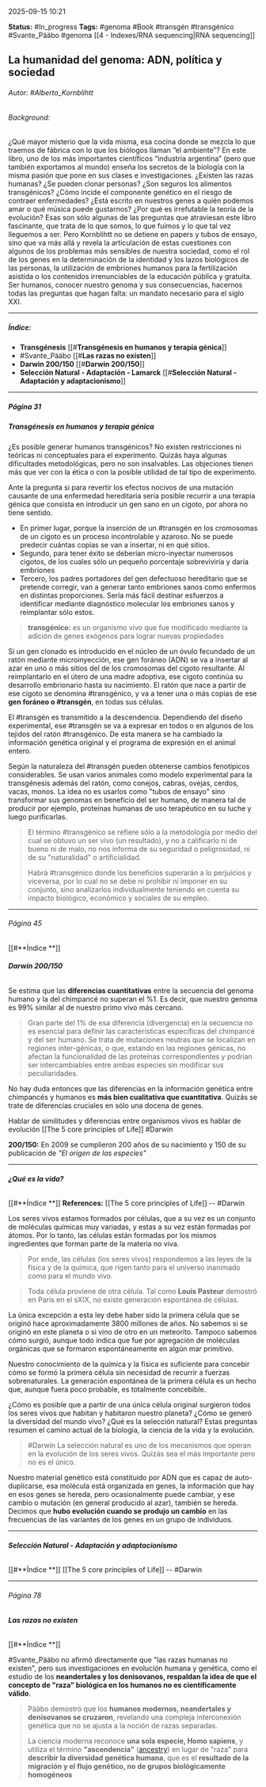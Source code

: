 2025-09-15 10:21

**Status:** #In_progress 
**Tags:** #genoma #Book #transgén  #transgénico #Svante_Pääbo #genoma 
[[4 - Indexes/RNA sequencing|RNA sequencing]]
## La humanidad del genoma: ADN, política y sociedad

###### *Autor:* #Alberto_Kornblihtt 
###### *Background:*
¿Qué mayor misterio que la vida misma, esa cocina donde se mezcla lo que traemos de fábrica con lo que los biólogos llaman “el ambiente”? En este libro, uno de los más importantes científicos “industria argentina” (pero que también exportamos al mundo) enseña los secretos de la biología con la misma pasión que pone en sus clases e investigaciones. ¿Existen las razas humanas? ¿Se pueden clonar personas? ¿Son seguros los alimentos transgénicos? ¿Cómo incide el componente genético en el riesgo de contraer enfermedades? ¿Está escrito en nuestros genes a quién podemos amar o qué música puede gustarnos? ¿Por qué es irrefutable la teoría de la evolución? Esas son sólo algunas de las preguntas que atraviesan este libro fascinante, que trata de lo que somos, lo que fuimos y lo que tal vez lleguemos a ser. Pero Kornblihtt no se detiene en papers y tubos de ensayo, sino que va más allá y revela la articulación de estas cuestiones con algunos de los problemas más sensibles de nuestra sociedad, como el rol de los genes en la determinación de la identidad y los lazos biológicos de las personas, la utilización de embriones humanos para la fertilización asistida o los contenidos irrenunciables de la educación pública y gratuita. Ser humanos, conocer nuestro genoma y sus consecuencias, hacernos todas las preguntas que hagan falta: un mandato necesario para el siglo XXI.

---
##### **Índice:**
- **Transgénesis** [[#**Transgénesis en humanos y terapia génica**]]
- #Svante_Pääbo [[#**Las razas no existen**]]
- **Darwin 200/150** [[#**Darwin 200/150**]]
- **Selección Natural - Adaptación - Lamarck**  [[#**Selección Natural - Adaptación y adaptacionismo**]]

---
##### **Página 31**
##### **Transgénesis en humanos y terapia génica**
¿Es posible generar humanos transgénicos? No existen restricciones ni teóricas ni conceptuales para el experimento. Quizás haya algunas dificultades metodológicas, pero no son insalvables.
Las objeciones tienen más que ver con la ética o con la posible utilidad de tal tipo de experimento.

Ante la pregunta si para revertir los efectos nocivos de una mutación causante de una enfermedad hereditaria sería posible recurrir a una terapia génica que consista en introducir un gen sano en un cigoto, por ahora no tiene sentido.

- En primer lugar, porque la inserción de un #transgén en los cromosomas de un cigoto es un proceso incontrolable y azaroso. No se puede predecir cuántas copias se van a insertar, ni en qué sitios.
- Segundo, para tener éxito se deberían micro-inyectar numerosos cigotos, de los cuales sólo un pequeño porcentaje sobreviviría y daría embriones
- Tercero, los padres portadores del gen defectuoso hereditario que se pretende corregir, van a generar tanto embriones sanos como enfermos en distintas proporciones. Sería más fácil destinar esfuerzos a identificar mediante diagnóstico molecular los embriones sanos y reimplantar sólo estos.

>**transgénico:** es un organismo vivo que fue modificado mediante la adición de genes exógenos para lograr nuevas propiedades

Si un gen clonado es introducido en el núcleo de un óvulo fecundado de un ratón mediante microinyección, ese gen foráneo (ADN) se va a insertar al azar en uno o más sitios del de los cromosomas del cigoto resultante.
Al reimplantarlo en el útero de una madre adoptiva, ese cigoto continúa su desarrollo embrionario hasta su nacimiento.
El ratón que nace a partir de ese cigoto se denomina #transgénico, y va a tener una o más copias de ese **gen foráneo o #transgén**, en todas sus células.

El #transgén es transmitido a la descendencia. Dependiendo del diseño experimental, ese #transgén se va a expresar en todos o en algunos de los tejidos del ratón #transgénico.
De esta manera se ha cambiado la información genética original y el programa de expresión en el animal entero.

Según la naturaleza del #transgén pueden obtenerse cambios fenotípicos considerables.
Se usan varios animales como modelo experimental para la transgénesis además del ratón, como conejos, cabras, ovejas, cerdos, vacas, monos.
La idea no es usarlos como "tubos de ensayo" sino transformar sus genomas en beneficio del ser humano, de manera tal de producir por ejemplo, proteínas humanas de uso terapéutico en su luche y luego purificarlas.

>El término #transgénico  se refiere sólo a la metodología por medio del cual se obtuvo un ser vivo (un resultado), y no a calificarlo ni de bueno ni de malo, no nos informa de su seguridad o peligrosidad, ni de su "naturalidad" o artificialidad.
>
>Habrá #transgénico donde los beneficios superarán a lo perjuicios y viceversa, por lo cual no se debe ni prohibir ni imponer en su conjunto, sino analizarlos individualmente teniendo en cuenta su impacto biológico, económico y sociales de su empleo.

----
###### Página 45 
[[#**Índice **]]
###### **Darwin 200/150**
Se estima que las **diferencias cuantitativas** entre la secuencia del genoma humano y la del chimpancé no superan el %1. Es decir, que nuestro genoma es 99% similar al de nuestro primo vivo más cercano.

>Gran parte del 1% de esa diferencia (divergencia) en la secuencia no es esencial para definir las características específicas del chimpancé y del ser humano. 
>Se trata de mutaciones neutras que se localizan en regiones inter-génicas, o que, estando en las regiones génicas, no afectan la funcionalidad de las proteínas correspondientes y podrían ser intercambiables entre ambas especies sin modificar sus peculiaridades.

No hay duda entonces que las diferencias en la información genética entre chimpancés y humanos es **más bien cualitativa que cuantitativa**. Quizás se trate de diferencias cruciales en sólo una docena de genes.

Hablar de similitudes y diferencias entre organismos vivos es hablar de evolución [[The 5 core principles of Life]] #Darwin 

**200/150:** En 2009 se cumplieron 200 años de su nacimiento y 150 de su publicación de *"El origen de las especies"*

---
###### **¿Qué es la vida?**
[[#**Índice **]]
**References:** [[The 5 core principles of Life]] -- #Darwin 

Los seres vivos estamos formados por células, que a su vez es un conjunto de moléculas químicas muy variadas, y estas a su vez están formadas por átomos.
Por lo tanto, las células están formadas por los mismos ingredientes que forman parte de la materia no viva.

>Por ende, las células (los seres vivos) respondemos a las leyes de la física y de la química, que rigen tanto para el universo inanimado como para el mundo vivo.

>Toda célula proviene de otra célula. Tal como **Louis Pasteur** demostró en París en el sXIX, no existe generación espontánea de células. 

La única excepción a esta ley debe haber sido la primera célula que se originó hace aproximadamente 3800 millones de años.
No sabemos si se originó en este planeta o si vino de otro en un meteorito. Tampoco sabemos cómo surgió, aunque todo indica que fue por agregación de moléculas orgánicas que se formaron espontáneamente en algún mar primitivo.

Nuestro conocimiento de la química y la física es suficiente para concebir cómo se formó la
primera célula sin necesidad de recurrir a fuerzas sobrenaturales. La generación espontánea de la primera célula es un hecho que, aunque fuera poco probable, es totalmente concebible.

¿Cómo es posible que a partir de una única célula original surgieron todos los seres vivos que habitan y habitaron nuestro planeta? ¿Cómo se generó la diversidad del mundo vivo?
¿Qué es la selección natural?
Estas preguntas resumen el camino actual de la biología, la ciencia de la vida y la evolución.

> #Darwin La selección natural es uno de los mecanismos que operan en la evolución de los seres vivos. Quizás sea el más importante pero no es el único.

Nuestro material genético está constituido por ADN que es capaz de auto-duplicarse, esa molécula está organizada en genes, la información que hay en esos genes se hereda, pero ocasionalmente puede cambiar, y ese cambio o mutación (en general producido al azar), también se hereda.
Decimos que **hubo evolución cuando se produjo un cambio** en las frecuencias de las variantes de los genes en un grupo de individuos.

---
###### **Selección Natural - Adaptación y adaptacionismo**
[[#**Índice **]]
[[The 5 core principles of Life]] -- #Darwin 






---
###### Página 78
###### **Las razas no existen**
[[#**Índice **]]

#Svante_Pääbo no afirmó directamente que "las razas humanas no existen", pero sus investigaciones en evolución humana y genética, como el estudio de los **neandertales y los denisovanos, respaldan la idea de que el concepto de "raza" biológica en los humanos no es científicamente válido**.

>Pääbo demostró que los **humanos modernos, neandertales y denisovanos se cruzaron**, revelando una compleja interconexión genética que no se ajusta a la noción de razas separadas. 
>
>La ciencia moderna reconoce **una sola especie, Homo sapiens**, y utiliza el término **"ascendencia"** ([ancestry](https://www.google.com/search?sca_esv=5b71cfa89013eb9f&cs=1&sxsrf=AE3TifNsWPjkgfvGU-5gU_1xWFdD4efPBg%3A1757942333391&q=ancestry&sa=X&ved=2ahUKEwjk2qTC7dqPAxUPp5UCHUFVAEQQxccNegQIBBAB&mstk=AUtExfCVOp3_ScdOmL5z7da8B2SE5_U1w_WgpzzKWsSpnS6P--eFHkgFjwO4sU_mbbWUlcdHDKwRME8BCrJfOgy1FS9u0e2aWX2IFNRlJCJhLvcd4KVaYVIVBPbFrwhunIoq3qcHnDKnW4-iMuX5FJhkl9OdiWQ7VGxASi4d1WU9Yike6eP8A7HbKdM2P16GEUTxkC969NDvCXcHsLlDVKqdDhQp27utR11X55-aJvBg2Mo_aadfVm9oIfoevrlMwml8fivEmNX-5whBPTZp4N9gzS-V&csui=3)) en lugar de "raza" para **describir la diversidad genética humana**, que es el **resultado de la migración y el flujo genético, no de grupos biológicamente homogéneos**















